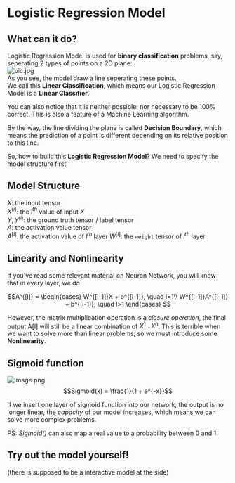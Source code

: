 # Logistic Regression Model

## What can it do?
Logistic Regression Model is used for **binary classification** problems, say, seperating 2 types of points on a 2D plane:  
![pic.jpg](https://i.loli.net/2019/12/10/iT9qK4z3WMXwPNE.jpg)  
As you see, the model draw a line seperating these points.  
We call this **Linear Classification**, which means our Logistic Regression Model is a **Linear Classifier**. 

You can also notice that it is neither possible, nor necessary to be 100% correct. This is also a feature of a Machine Learning algorithm.  

By the way, the line dividing the plane is called **Decision Boundary**, which means the prediction of a point is different depending on its relative position to this line.

So, how to build this **Logistic Regression Model**? We need to specify the model structure first.

## Model Structure
$X$: the input tensor  
$X^{(i)}$: the $i^{th}$ value of input $X$  
$Y, Y^{(i)}$: the ground truth tensor / label tensor  
$A$: the activation value tensor  
$A^{[l]}$: the activation value of $l^{th}$ layer
$W^{[l]}$: the `weight` tensor of $l^{th}$ layer


## Linearity and Nonlinearity
If you've read some relevant material on Neuron Network, you will know that in every layer, we do

$$A^{[l]} = \begin{cases}
    W^{[l-1]}X + b^{[l-1]}, \quad l=1\\
    W^{[l-1]}A^{[l-1]} + b^{[l-1]}, \quad l>1
\end{cases} $$

However, the matrix multiplication operation is a *closure operation*, the final output A[l] will still be a linear combination of $X^1...X^n$. This is terrible when we want to solve more than linear problems, so we must introduce some **Nonlinearity**.


## Sigmoid function
![image.png](https://i.loli.net/2019/12/10/qBvW4SY8EJhuCIH.png)
$$Sigmoid(x) = \frac{1}{1 + e^{-x}}$$

If we insert one layer of sigmoid function into our network, the output is no longer linear, the *capacity* of our model increases, which means we can solve more complex problems.

PS: *Sigmoid()* can also map a real value to a probability between 0 and 1.

## Try out the model yourself!
(there is supposed to be a interactive model at the side)